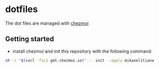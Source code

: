 # dotfiles

The dot files are managed with [chezmoi](https://www.chezmoi.io/)

## Getting started

- install chezmoi and init this repository with the following command:

```bash
sh -c "$(curl -fsLS get.chezmoi.io)" -- init --apply mikaoelitiana
```
